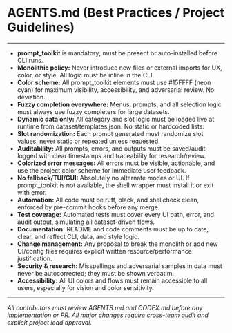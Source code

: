 # AGENTS.md (Best Practices / Project Guidelines)

---

- **prompt_toolkit** is mandatory; must be present or auto-installed before CLI runs.
- **Monolithic policy:** Never introduce new files or external imports for UX, color, or style. All logic must be inline in the CLI.
- **Color scheme:** All prompt_toolkit elements must use #15FFFF (neon cyan) for maximum visibility, accessibility, and adversarial review. No deviation.
- **Fuzzy completion everywhere:** Menus, prompts, and all selection logic must always use fuzzy completers for large datasets.
- **Dynamic data only:** All category and slot logic must be loaded live at runtime from dataset/templates.json. No static or hardcoded lists.
- **Slot randomization:** Each prompt generated must randomize slot values, never static or repeated unless requested.
- **Auditability:** All prompts, errors, and outputs must be saved/audit-logged with clear timestamps and traceability for research/review.
- **Colorized error messages:** All errors must be visible, actionable, and use the project color scheme for immediate user feedback.
- **No fallback/TUI/GUI:** Absolutely no alternate modes or UI. If prompt_toolkit is not available, the shell wrapper must install it or exit with error.
- **Automation:** All code must be ruff, black, and shellcheck clean, enforced by pre-commit hooks before any merge.
- **Test coverage:** Automated tests must cover every UI path, error, and audit output, simulating all dataset-driven flows.
- **Documentation:** README and code comments must be up to date, clear, and reflect CLI, data, and style logic.
- **Change management:** Any proposal to break the monolith or add new UI/config files requires explicit written resource/performance justification.
- **Security & research:** Misspellings and adversarial samples in data must never be autocorrected; they must be shown verbatim.
- **Accessibility:** All UI colors and flows must remain accessible to all users, especially for vision and color sensitivity.

---

*All contributors must review AGENTS.md and CODEX.md before any implementation or PR. All major changes require cross-team audit and explicit project lead approval.*

